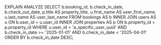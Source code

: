 EXPLAIN ANALYZE
SELECT
    b.booking_id, b.check_in_date, b.check_out_date, p.title AS property_title, u.first_name AS user_first_name, u.last_name AS user_last_name
FROM
    bookings AS b
INNER JOIN users AS u ON b.user_id = u.user_id
INNER JOIN properties AS p ON b.property_id = p.property_id
WHERE
    u.user_id = 'a_specific_user_uuid'
    AND b.check_in_date >= '2025-01-01'
    AND b.check_in_date < '2025-04-01'
ORDER BY
    b.check_in_date DESC;